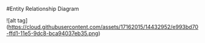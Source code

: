 #Entity Relationship Diagram

![alt tag] (https://cloud.githubusercontent.com/assets/17162015/14432952/e993bd70-ffd1-11e5-9dc8-bca94037eb35.png)
